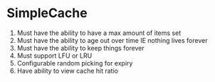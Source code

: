 # SimpleCache

1. Must have the ability to have a max amount of items set
2. Must have the ability to age out over time IE nothing lives forever
3. Must have the ability to keep things forever
4. Must support LFU or LRU
5. Configurable random picking for expiry
6. Have ability to view cache hit ratio